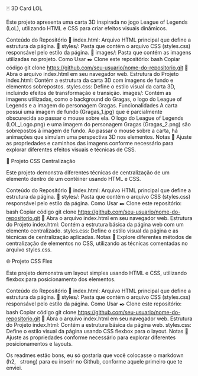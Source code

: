 🃏 3D Card LOL

Este projeto apresenta uma carta 3D inspirada no jogo League of Legends (LoL), utilizando HTML e CSS para criar efeitos visuais dinâmicos.

Conteúdo do Repositório
📑 index.html: Arquivo HTML principal que define a estrutura da página.
📁 styles/: Pasta que contém o arquivo CSS (styles.css) responsável pelo estilo da página.
📁 images/: Pasta que contém as imagens utilizadas no projeto.
Como Usar
✒️ Clone este repositório:
bash
Copiar código
git clone https://github.com/seu-usuario/nome-do-repositorio.git
📁 Abra o arquivo index.html em seu navegador web.
Estrutura do Projeto
index.html: Contém a estrutura da carta 3D com imagens de fundo e elementos sobrepostos.
styles.css: Define o estilo visual da carta 3D, incluindo efeitos de transformação e transição.
images/: Contém as imagens utilizadas, como o background do Gragas, o logo do League of Legends e a imagem do personagem Gragas.
Funcionalidades
A carta possui uma imagem de fundo (Gragas_1.jpg) que é parcialmente obscurecida ao passar o mouse sobre ela.
O logo do League of Legends (LOL_Logo.png) e uma imagem do personagem Gragas (Gragas_2.png) são sobrepostos à imagem de fundo.
Ao passar o mouse sobre a carta, há animações que simulam uma perspectiva 3D nos elementos.
Notas
📌 Ajuste as propriedades e caminhos das imagens conforme necessário para explorar diferentes efeitos visuais e técnicas de CSS.

🔳 Projeto CSS Centralização

Este projeto demonstra diferentes técnicas de centralização de um elemento dentro de um contêiner usando HTML e CSS.

Conteúdo do Repositório
📑 index.html: Arquivo HTML principal que define a estrutura da página.
📁 styles/: Pasta que contém o arquivo CSS (styles.css) responsável pelo estilo da página.
Como Usar
✒️ Clone este repositório:
bash
Copiar código
git clone https://github.com/seu-usuario/nome-do-repositorio.git
📁 Abra o arquivo index.html em seu navegador web.
Estrutura do Projeto
index.html: Contém a estrutura básica da página web com um elemento centralizado.
styles.css: Define o estilo visual da página e as técnicas de centralização aplicadas.
Notas
📌 Explore diferentes métodos de centralização de elementos no CSS, utilizando as técnicas comentadas no arquivo styles.css.

🌐 Projeto CSS Flex

Este projeto demonstra um layout simples usando HTML e CSS, utilizando flexbox para posicionamento dos elementos.

Conteúdo do Repositório
📑 index.html: Arquivo HTML principal que define a estrutura da página.
📁 styles/: Pasta que contém o arquivo CSS (styles.css) responsável pelo estilo da página.
Como Usar
✒️ Clone este repositório:
bash
Copiar código
git clone https://github.com/seu-usuario/nome-do-repositorio.git
📁 Abra o arquivo index.html em seu navegador web.
Estrutura do Projeto
index.html: Contém a estrutura básica da página web.
styles.css: Define o estilo visual da página usando CSS flexbox para o layout.
Notas
📌 Ajuste as propriedades conforme necessário para explorar diferentes posicionamentos e layouts.

Os readmes estão bons, eu só gostaria que você colocasse o markdown (h2, &nbsp; strong) para eu inserir no Github, conforme aquele primeiro que te enviei.

